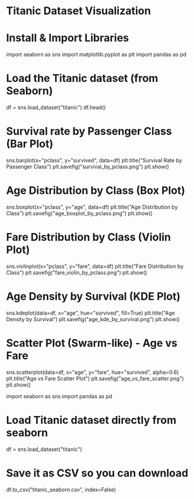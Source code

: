 # Titanic Dataset Visualization

# Install & Import Libraries
import seaborn as sns
import matplotlib.pyplot as plt
import pandas as pd

# Load the Titanic dataset (from Seaborn)
df = sns.load_dataset("titanic")
df.head()

# Survival rate by Passenger Class (Bar Plot)
sns.barplot(x="pclass", y="survived", data=df)
plt.title("Survival Rate by Passenger Class")
plt.savefig("survival_by_pclass.png")
plt.show()

# Age Distribution by Class (Box Plot)
sns.boxplot(x="pclass", y="age", data=df)
plt.title("Age Distribution by Class")
plt.savefig("age_boxplot_by_pclass.png")
plt.show()

# Fare Distribution by Class (Violin Plot)
sns.violinplot(x="pclass", y="fare", data=df)
plt.title("Fare Distribution by Class")
plt.savefig("fare_violin_by_pclass.png")
plt.show()

# Age Density by Survival (KDE Plot)
sns.kdeplot(data=df, x="age", hue="survived", fill=True)
plt.title("Age Density by Survival")
plt.savefig("age_kde_by_survival.png")
plt.show()

# Scatter Plot (Swarm-like) - Age vs Fare
sns.scatterplot(data=df, x="age", y="fare", hue="survived", alpha=0.6)
plt.title("Age vs Fare Scatter Plot")
plt.savefig("age_vs_fare_scatter.png")
plt.show()

import seaborn as sns
import pandas as pd

# Load Titanic dataset directly from seaborn
df = sns.load_dataset("titanic")

# Save it as CSV so you can download
df.to_csv("titanic_seaborn.csv", index=False)










